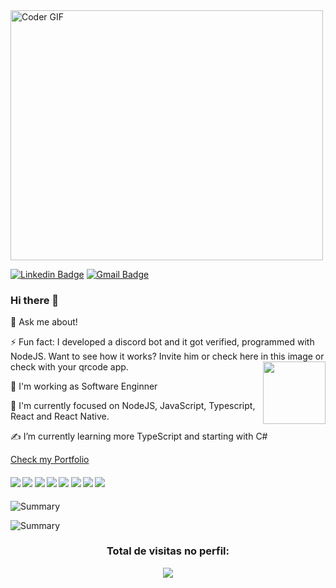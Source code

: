 <img src="https://i.giphy.com/USV0ym3bVWQJJmNu3N.gif" alt="Coder GIF" width="500" height="400">
 </abc>

[![Linkedin Badge](https://img.shields.io/badge/-Linkedin-blue?style=flat-square&logo=Linkedin&logoColor=white&link=https://www.linkedin.com/in/bruno-gomes-de-azevedo-6603941a0)](https://www.linkedin.com/in/brunogomesazevedo/) 
[![Gmail Badge](https://img.shields.io/badge/-Gmail-c14438?style=flat-square&logo=Gmail&logoColor=white&link=mailto:brunog.vix@gmail.com)](mailto:brunog.vix@gmail.com)

### Hi there 👋

💬 Ask me about!

⚡ Fun fact: I developed a discord bot and it got verified, programmed with NodeJS. Want to see how it works? Invite him or check here in this image or check with your qrcode app.
<a href="https://discord.com/oauth2/authorize?client_id=714331640867979304&permissions=2117598535&scope=bot">
<img src="https://api.qrserver.com/v1/create-qr-code/?size=150x150&data=https://discord.com/oauth2/authorize?client_id=714331640867979304&permissions=2117598535&scope=bot.png" align="right" width="100"> 
</a>

🔭 I'm working as Software Enginner

🌱 I'm currently focused on NodeJS, JavaScript, Typescript, React and React Native.

✍ I’m currently learning more TypeScript and starting with C#

[Check my Portfolio](https://brunogdev.com)

#### ![](https://img.shields.io/badge/C-%3C%2F%3E-blue) ![](https://img.shields.io/badge/JavaScript-%3C%2F%3E-yellow) ![](https://img.shields.io/badge/C%2B%2B-%3C%2F%3E-red) ![](https://img.shields.io/badge/NodeJS-%3C%2F%3E-sucess) ![](https://img.shields.io/badge/React-%3C%2F%3E-orange) ![](https://img.shields.io/badge/React%20Native-%3C%2F%3E-blueviolet) ![](https://img.shields.io/badge/Java-%3C%2F%3E-critical) ![](https://img.shields.io/badge/Typescript-%3C%2F%3E-9cf)
<!--
**brunogomes98/brunogomes98** is a ✨ _special_ ✨ repository because its `README.md` (this file) appears on your GitHub profile.
### Hi there 👋
Here are some ideas to get you started:
💬 Ask me about ...
- 🔭 I’m currently working on ...
- 🌱 I’m currently learning ...
- 👯 I’m looking to collaborate on ...
- 🤔 I’m looking for help with ...
- 💬 Ask me about ...
- 📫 How to reach me: ...
- 😄 Pronouns: ...
- ⚡ Fun fact: ...
-->

![Summary](https://github-profile-summary-cards.vercel.app/api/cards/repos-per-language?username=brunogdz&theme=github_dark)
 
![Summary](https://github-profile-summary-cards.vercel.app/api/cards/most-commit-language?username=brunogdz&theme=github_dark)

 <h3><p align="center">Total de visitas no perfil:</p>
<p align="center">
    <img alingn="center" src="https://profile-counter.glitch.me/brunogdz/count.svg"/>
</p>
